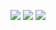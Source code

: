 ![](http://github-profile-summary-cards.vercel.app/api/cards/profile-details?username=kimdj2&theme=github_dark)
![](http://github-profile-summary-cards.vercel.app/api/cards/repos-per-language?username=kimdj2&theme=github_dark)
![](http://github-profile-summary-cards.vercel.app/api/cards/most-commit-language?username=kimdj2&theme=github_dark)
